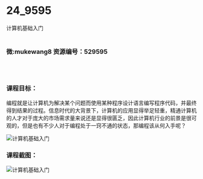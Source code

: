 # 24_9595
计算机基础入门
<br/></br>
<h3>微:mukewang8 资源编号：529595</h3>
<br/></br>
<h3>课程目标：</h3>
<p>编程就是让<a title="查看与 计算机 相关的文章" target="_blank">计算机</a>为解决某个问题而使用某种程序设计语言编写程序代码，并最终得到结果的过程。信息时代的大背景下，<a title="查看与 计算机 相关的文章" target="_blank">计算机</a>的应用显得举足轻重，精通计算机的人才对于庞大的市场需求量来说还是显得很匮乏，因此计算机行业的前景是很可观的，但是也有不少人对于编程处于一窍不通的状态，那编程该从何入手呢？</p>
<p><img src="https://www.ko996.com/wp-content/uploads/img/2019/12/1-34-300x198.png" alt="计算机基础入门"></p>
<h3>课程截图：</h3>
<p><img src="https://www.ko996.com/wp-content/uploads/img/2019/12/11-24.png" alt="计算机基础入门"></p>

